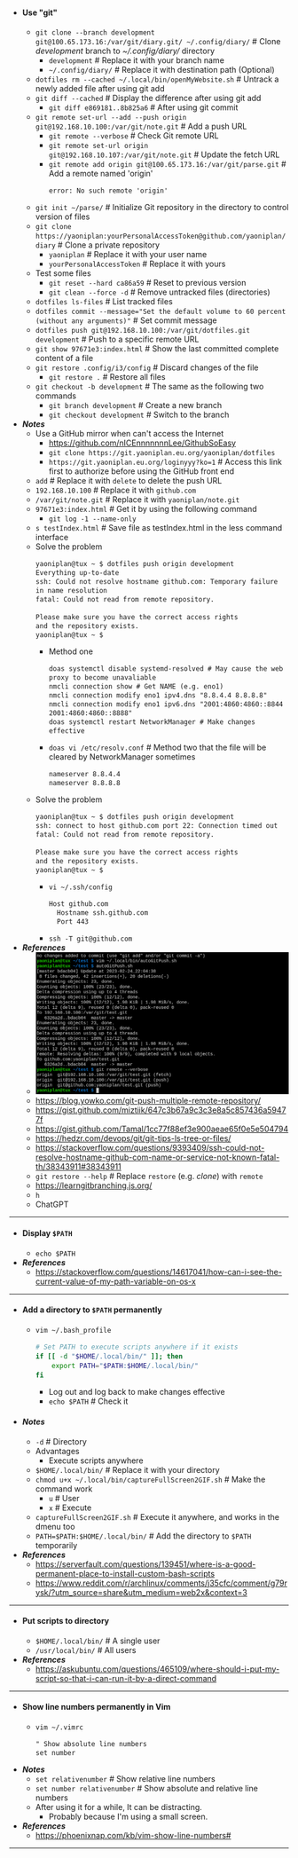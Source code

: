 - #### Use "git"
    - `git clone --branch development git@100.65.173.16:/var/git/diary.git/ ~/.config/diary/` # Clone *development* branch to *~/.config/diary/* directory
        - `development` # Replace it with your branch name
        - `~/.config/diary/` # Replace it with destination path (Optional)
    - `dotfiles rm --cached ~/.local/bin/openMyWebsite.sh` # Untrack a newly added file after using git add
    - `git diff --cached` # Display the difference after using git add
        - `git diff e869181..8b825a6` # After using git commit
    - `git remote set-url --add --push origin git@192.168.10.100:/var/git/note.git` # Add a push URL
        - `git remote --verbose` # Check Git remote URL
        - `git remote set-url origin git@192.168.10.107:/var/git/note.git` # Update the fetch URL
        - `git remote add origin git@100.65.173.16:/var/git/parse.git` # Add a remote named 'origin'
          ```
          error: No such remote 'origin'
          ```
    - `git init ~/parse/` # Initialize Git repository in the directory to control version of files
    - `git clone https://yaoniplan:yourPersonalAccessToken@github.com/yaoniplan/diary` # Clone a private repository
        - `yaoniplan` # Replace it with your user name
        - `yourPersonalAccessToken` # Replace it with yours
    - Test some files
        - `git reset --hard ca86a59` # Reset to previous version
        - `git clean --force -d` # Remove untracked files (directories)
    - `dotfiles ls-files` # List tracked files
    - `dotfiles commit --message="Set the default volume to 60 percent (without any arguments)"` # Set commit message
    - `dotfiles push git@192.168.10.100:/var/git/dotfiles.git development` # Push to a specific remote URL
    - `git show 97671e3:index.html` # Show the last committed complete content of a file
    - `git restore .config/i3/config` # Discard changes of the file
        - `git restore .` # Restore all files
    - `git checkout -b development` # The same as the following two commands
        - `git branch development` # Create a new branch
        - `git checkout development` # Switch to the branch
- ***Notes***
    - Use a GitHub mirror when can't access the Internet
        - https://github.com/nICEnnnnnnnLee/GithubSoEasy
        - `git clone https://git.yaoniplan.eu.org/yaoniplan/dotfiles`
        - `https://git.yaoniplan.eu.org/loginyyy?ko=1` # Access this link first to authorize before using the GitHub front end
    - `add` # Replace it with `delete` to delete the push URL
    - `192.168.10.100` # Replace it with `github.com`
    - `/var/git/note.git` # Replace it with `yaoniplan/note.git`
    - `97671e3:index.html` # Get it by using the following command
        - `git log -1 --name-only`
    - `s testIndex.html` # Save file as testIndex.html in the less command interface
    - Solve the problem
      ```
      yaoniplan@tux ~ $ dotfiles push origin development
      Everything up-to-date
      ssh: Could not resolve hostname github.com: Temporary failure in name resolution
      fatal: Could not read from remote repository.
      
      Please make sure you have the correct access rights
      and the repository exists.
      yaoniplan@tux ~ $ 
      ```
        - Method one
          ```
          doas systemctl disable systemd-resolved # May cause the web proxy to become unavaliable
          nmcli connection show # Get NAME (e.g. eno1)
          nmcli connection modify eno1 ipv4.dns "8.8.4.4 8.8.8.8"
          nmcli connection modify eno1 ipv6.dns "2001:4860:4860::8844 2001:4860:4860::8888"
          doas systemctl restart NetworkManager # Make changes effective
          ```
        - `doas vi /etc/resolv.conf` # Method two that the file will be cleared by NetworkManager sometimes
          ```
          nameserver 8.8.4.4
          nameserver 8.8.8.8
          ```
    - Solve the problem
      ```
      yaoniplan@tux ~ $ dotfiles push origin development
      ssh: connect to host github.com port 22: Connection timed out
      fatal: Could not read from remote repository.
      
      Please make sure you have the correct access rights
      and the repository exists.
      yaoniplan@tux ~ $
      ```
        - `vi ~/.ssh/config`
          ```
          Host github.com
            Hostname ssh.github.com
            Port 443
          ```
        - `ssh -T git@github.com`
- ***References***
    - ![2023-02-24_22:06:22.png](../assets/2023-02-24_22:06:22.png)
    - https://blog.yowko.com/git-push-multiple-remote-repository/
    - https://gist.github.com/miztiik/647c3b67a9c3c3e8a5c857436a59477f
    - https://gist.github.com/Tamal/1cc77f88ef3e900aeae65f0e5e504794
    - https://hedzr.com/devops/git/git-tips-ls-tree-or-files/
    - https://stackoverflow.com/questions/9393409/ssh-could-not-resolve-hostname-github-com-name-or-service-not-known-fatal-th/38343911#38343911
    - `git restore --help` # Replace `restore` (e.g. *clone*) with `remote`
    - https://learngitbranching.js.org/
    - `h`
    - ChatGPT
- ---
- #### Display `$PATH`
    - `echo $PATH`
- ***References***
    - https://stackoverflow.com/questions/14617041/how-can-i-see-the-current-value-of-my-path-variable-on-os-x
- ---
- #### Add a directory to `$PATH` permanently
    - `vim ~/.bash_profile`
      ```sh
      # Set PATH to execute scripts anywhere if it exists
      if [[ -d "$HOME/.local/bin/" ]]; then
          export PATH="$PATH:$HOME/.local/bin/"
      fi
      ```
        - Log out and log back to make changes effective
        - `echo $PATH` # Check it
- #### ***Notes***
    - `-d` # Directory
    - Advantages
        - Execute scripts anywhere
    - `$HOME/.local/bin/` # Replace it with your directory
    - `chmod u+x ~/.local/bin/captureFullScreen2GIF.sh` # Make the command work
        - `u` # User
        - `x` # Execute
    - `captureFullScreen2GIF.sh` # Execute it anywhere, and works in the dmenu too
    - `PATH=$PATH:$HOME/.local/bin/` # Add the directory to `$PATH` temporarily
- ***References***
    - https://serverfault.com/questions/139451/where-is-a-good-permanent-place-to-install-custom-bash-scripts
    - https://www.reddit.com/r/archlinux/comments/j35cfc/comment/g79rysk/?utm_source=share&utm_medium=web2x&context=3
- ---
- #### Put scripts to directory
    - `$HOME/.local/bin/` # A single user
    - `/usr/local/bin/` # All users
- ***References***
    - https://askubuntu.com/questions/465109/where-should-i-put-my-script-so-that-i-can-run-it-by-a-direct-command
- ---
- #### Show line numbers permanently in Vim
    - `vim ~/.vimrc`
      ```
      " Show absolute line numbers
      set number
      ```
- ***Notes***
    - `set relativenumber` # Show relative line numbers
    - `set number relativenumber` # Show absolute and relative line numbers
    - After using it for a while, It can be distracting.
        - Probably because I'm using a small screen.
- ***References***
    - https://phoenixnap.com/kb/vim-show-line-numbers#
- ---

